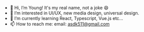 - 👋 Hi, I’m Young! It's my real name, not a joke 😄
- 👀 I’m interested in UI/UX, new media design, universal design.
- 🌱 I’m currently learning React, Typescript, Vue.js etc...
- 📫 How to reach me: email: asdk511@gmail.com

<!---
young-st511/young-st511 is a ✨ special ✨ repository because its `README.md` (this file) appears on your GitHub profile.
You can click the Preview link to take a look at your changes.
--->
